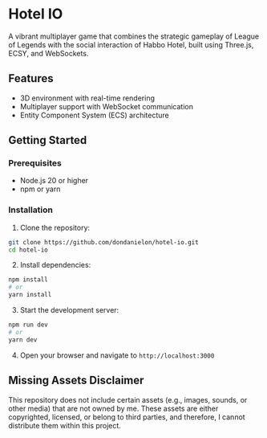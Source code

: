 # Hotel IO

A vibrant multiplayer game that combines the strategic gameplay of League of Legends with the social interaction of Habbo Hotel, built using Three.js, ECSY, and WebSockets.

## Features

- 3D environment with real-time rendering
- Multiplayer support with WebSocket communication
- Entity Component System (ECS) architecture

## Getting Started

### Prerequisites

- Node.js 20 or higher
- npm or yarn

### Installation

1. Clone the repository:

```bash
git clone https://github.com/dondanielon/hotel-io.git
cd hotel-io
```

2. Install dependencies:

```bash
npm install
# or
yarn install
```

3. Start the development server:

```bash
npm run dev
# or
yarn dev
```

4. Open your browser and navigate to `http://localhost:3000`

## Missing Assets Disclaimer

This repository does not include certain assets (e.g., images, sounds, or other media) that are not owned by me. These assets are either copyrighted, licensed, or belong to third parties, and therefore, I cannot distribute them within this project.
